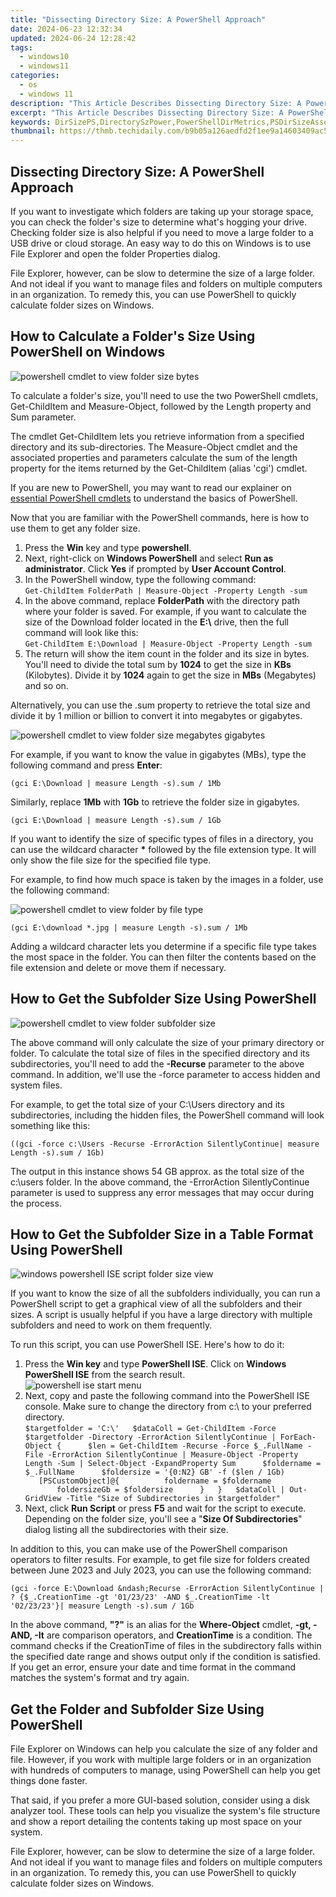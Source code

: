 ```yaml
---
title: "Dissecting Directory Size: A PowerShell Approach"
date: 2024-06-23 12:32:34
updated: 2024-06-24 12:28:42
tags:
  - windows10
  - windows11
categories:
  - os
  - windows 11
description: "This Article Describes Dissecting Directory Size: A PowerShell Approach"
excerpt: "This Article Describes Dissecting Directory Size: A PowerShell Approach"
keywords: DirSizePS,DirectorySzPower,PowerShellDirMetrics,PSDirSizeAssessment,PowerScriptSizeCheck,PSSizeInspector,DirSizeAnalysisPS
thumbnail: https://thmb.techidaily.com/b9b05a126aedfd2f1ee9a14603409ac5ab4c281ddb514708f183215c5384ae47.jpg
---
```


## Dissecting Directory Size: A PowerShell Approach

 If you want to investigate which folders are taking up your storage space, you can check the folder's size to determine what's hogging your drive. Checking folder size is also helpful if you need to move a large folder to a USB drive or cloud storage. An easy way to do this on Windows is to use File Explorer and open the folder Properties dialog.

 File Explorer, however, can be slow to determine the size of a large folder. And not ideal if you want to manage files and folders on multiple computers in an organization. To remedy this, you can use PowerShell to quickly calculate folder sizes on Windows.

## How to Calculate a Folder's Size Using PowerShell on Windows

![powershell cmdlet to view folder size bytes](https://static1.makeuseofimages.com/wordpress/wp-content/uploads/2023/08/powershell-cmdlet-to-view-folder-size-bytes.jpg)

 To calculate a folder's size, you'll need to use the two PowerShell cmdlets, Get-ChildItem and Measure-Object, followed by the Length property and Sum parameter.

 The cmdlet Get-ChildItem lets you retrieve information from a specified directory and its sub-directories. The Measure-Object cmdlet and the associated properties and parameters calculate the sum of the length property for the items returned by the Get-ChildItem (alias 'cgi') cmdlet.

 If you are new to PowerShell, you may want to read our explainer on [essential PowerShell cmdlets](https://www.makeuseof.com/windows-powershell-commands-cmdlets/) to understand the basics of PowerShell.

 Now that you are familiar with the PowerShell commands, here is how to use them to get any folder size.

1. Press the **Win** key and type **powershell**.
2. Next, right-click on **Windows PowerShell** and select **Run as administrator**. Click **Yes** if prompted by **User Account Control**.
3. In the PowerShell window, type the following command:  
`Get-ChildItem FolderPath | Measure-Object -Property Length -sum`
4. In the above command, replace **FolderPath** with the directory path where your folder is saved. For example, if you want to calculate the size of the Download folder located in the **E:\\** drive, then the full command will look like this:  
`Get-ChildItem E:\Download | Measure-Object -Property Length -sum`
5. The return will show the item count in the folder and its size in bytes. You'll need to divide the total sum by **1024** to get the size in **KBs** (Kilobytes). Divide it by **1024** again to get the size in **MBs** (Megabytes) and so on.

 Alternatively, you can use the .sum property to retrieve the total size and divide it by 1 million or billion to convert it into megabytes or gigabytes.

![powershell cmdlet to view folder size megabytes gigabytes](https://static1.makeuseofimages.com/wordpress/wp-content/uploads/2023/08/powershell-cmdlet-to-view-folder-size-megabytes-gigabytes.jpg)

 For example, if you want to know the value in gigabytes (MBs), type the following command and press **Enter**:

`(gci E:\Download | measure Length -s).sum / 1Mb`

 Similarly, replace **1Mb** with **1Gb** to retrieve the folder size in gigabytes.

`(gci E:\Download | measure Length -s).sum / 1Gb`

 If you want to identify the size of specific types of files in a directory, you can use the wildcard character **\*** followed by the file extension type. It will only show the file size for the specified file type.

 For example, to find how much space is taken by the images in a folder, use the following command:

![powershell cmdlet to view folder by file type](https://static1.makeuseofimages.com/wordpress/wp-content/uploads/2023/08/powershell-cmdlet-to-view-folder-by-file-type.jpg)

`(gci E:\download *.jpg | measure Length -s).sum / 1Mb`

 Adding a wildcard character lets you determine if a specific file type takes the most space in the folder. You can then filter the contents based on the file extension and delete or move them if necessary.

## How to Get the Subfolder Size Using PowerShell

![powershell cmdlet to view folder subfolder size](https://static1.makeuseofimages.com/wordpress/wp-content/uploads/2023/08/powershell-cmdlet-to-view-folder-subfolder-size.jpg)

 The above command will only calculate the size of your primary directory or folder. To calculate the total size of files in the specified directory and its subdirectories, you'll need to add the **\-Recurse** parameter to the above command. In addition, we'll use the -force parameter to access hidden and system files.

 For example, to get the total size of your C:\\Users directory and its subdirectories, including the hidden files, the PowerShell command will look something like this:

`((gci -force c:\Users -Recurse -ErrorAction SilentlyContinue| measure Length -s).sum / 1Gb)`

 The output in this instance shows 54 GB approx. as the total size of the c:\\users folder. In the above command, the -ErrorAction SilentlyContinue parameter is used to suppress any error messages that may occur during the process.

## How to Get the Subfolder Size in a Table Format Using PowerShell

![windows powershell ISE script folder size view](https://static1.makeuseofimages.com/wordpress/wp-content/uploads/2023/08/windows-powershell-ise-script-folder-size-view.jpg)

 If you want to know the size of all the subfolders individually, you can run a PowerShell script to get a graphical view of all the subfolders and their sizes. A script is usually helpful if you have a large directory with multiple subfolders and need to work on them frequently.

 To run this script, you can use PowerShell ISE. Here's how to do it:

1. Press the **Win key** and type **PowerShell ISE**. Click on **Windows PowerShell ISE** from the search result.  
![powershell ise start menu](https://static1.makeuseofimages.com/wordpress/wp-content/uploads/2023/08/powershell-ise-start-menu.jpg)
2. Next, copy and paste the following command into the PowerShell ISE console. Make sure to change the directory from c:\\ to your preferred directory.  
`$targetfolder = 'C:\'  
$dataColl = Get-ChildItem -Force $targetfolder -Directory -ErrorAction SilentlyContinue | ForEach-Object {  
   $len = Get-ChildItem -Recurse -Force $_.FullName -File -ErrorAction SilentlyContinue | Measure-Object -Property Length -Sum | Select-Object -ExpandProperty Sum  
   $foldername = $_.FullName  
   $foldersize = '{0:N2} GB' -f ($len / 1Gb)  
   [PSCustomObject]@{  
       foldername = $foldername  
       foldersizeGb = $foldersize  
   }  
}  
$dataColl | Out-GridView -Title "Size of Subdirectories in $targetfolder"`
3. Next, click **Run Script** or press **F5** and wait for the script to execute. Depending on the folder size, you'll see a "**Size Of Subdirectories**" dialog listing all the subdirectories with their size.

 In addition to this, you can make use of the PowerShell comparison operators to filter results. For example, to get file size for folders created between June 2023 and July 2023, you can use the following command:

`(gci -force E:\Download &ndash;Recurse -ErrorAction SilentlyContinue | ? {$_.CreationTime -gt '01/23/23' -AND $_.CreationTime -lt '02/23/23'}| measure Length -s).sum / 1Gb`

 In the above command, **"?"** is an alias for the **Where-Object** cmdlet, **\-gt, -AND, -It** are comparison operators, and **CreationTime** is a condition. The command checks if the CreationTime of files in the subdirectory falls within the specified date range and shows output only if the condition is satisfied. If you get an error, ensure your date and time format in the command matches the system's format and try again.

## Get the Folder and Subfolder Size Using PowerShell

 File Explorer on Windows can help you calculate the size of any folder and file. However, if you work with multiple large folders or in an organization with hundreds of computers to manage, using PowerShell can help you get things done faster.

 That said, if you prefer a more GUI-based solution, consider using a disk analyzer tool. These tools can help you visualize the system's file structure and show a report detailing the contents taking up most space on your system.

 File Explorer, however, can be slow to determine the size of a large folder. And not ideal if you want to manage files and folders on multiple computers in an organization. To remedy this, you can use PowerShell to quickly calculate folder sizes on Windows.
